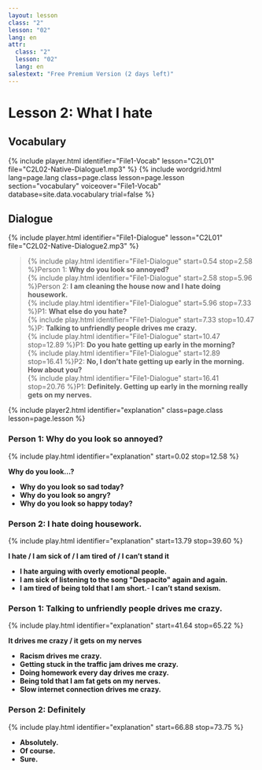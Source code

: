 ```yaml
---
layout: lesson
class: "2"
lesson: "02"
lang: en
attr:
  class: "2"
  lesson: "02"
  lang: en
salestext: "Free Premium Version (2 days left)"
---
```


# Lesson 2: What I hate 


## Vocabulary
{% include player.html identifier="File1-Vocab" lesson="C2L01" file="C2L02-Native-Dialogue1.mp3" %}
{% include wordgrid.html lang=page.lang
		class=page.class 
		lesson=page.lesson 
		section="vocabulary"
		voiceover="File1-Vocab"
		database=site.data.vocabulary 
		trial=false %}


## Dialogue
{% include player.html identifier="File1-Dialogue" lesson="C2L01" file="C2L02-Native-Dialogue2.mp3" %}

> {% include play.html identifier="File1-Dialogue" start=0.54 stop=2.58 %}Person 1: __Why do you look so annoyed?__      
> {% include play.html identifier="File1-Dialogue" start=2.58 stop=5.96 %}Person 2: __I am cleaning the house now and I hate doing housework.__       
> {% include play.html identifier="File1-Dialogue" start=5.96 stop=7.33 %}P1: __What else do you hate?__       
> {% include play.html identifier="File1-Dialogue" start=7.33 stop=10.47 %}P: __Talking to unfriendly people drives me crazy.__       
> {% include play.html identifier="File1-Dialogue" start=10.47 stop=12.89 %}P1: __Do you hate getting up early in the morning?__       
> {% include play.html identifier="File1-Dialogue" start=12.89 stop=16.41 %}P2: __No, I don’t hate getting up early in the morning. How about you?__      
> {% include play.html identifier="File1-Dialogue" start=16.41 stop=20.76 %}P1: __Definitely. Getting up early in the morning really gets on my nerves.__      

{% include player2.html identifier="explanation" class=page.class lesson=page.lesson %}
### Person 1: Why do you look so annoyed?

{% include play.html identifier="explanation" start=0.02 stop=12.58 %} 

__Why do you look…?__    
- __Why do you look so sad today?__     
- __Why do you look so angry?__     
- __Why do you look so happy today?__      

### Person 2: I hate doing housework.     
{% include play.html identifier="explanation" start=13.79 stop=39.60 %}

__I hate / I am sick of / I am tired of / I can’t stand it__        
- __I hate arguing with overly emotional people.__     
- __I am sick of listening to the song "Despacito" again and again.__    
- __I am tired of being told that I am short.__- __I can’t stand sexism.__     

### Person 1: Talking to unfriendly people drives me crazy.    
{% include play.html identifier="explanation" start=41.64 stop=65.22 %}

__It drives me crazy / it gets on my nerves__         
-  __Racism drives me crazy.__     
-  __Getting stuck in the traffic jam drives me crazy.__    
-  __Doing homework every day drives me crazy.__    
-  __Being told that I am fat gets on my nerves.__    
-  __Slow internet connection drives me crazy.__     

### Person 2: Definitely    
{% include play.html identifier="explanation" start=66.88 stop=73.75 %}

- __Absolutely.__    
- __Of course.__    
- __Sure.__    
